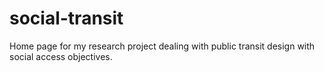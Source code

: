 # social-transit
Home page for my research project dealing with public transit design with social access objectives.
